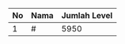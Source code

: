 | No | Nama            | Jumlah Level |
|----|-----------------|--------------|
| 1  | #    |    5950        |
